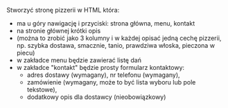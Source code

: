 Stworzyć stronę pizzerii w HTML która:
- ma u góry nawigację i przyciski: strona główna, menu, kontakt
- na stronie głównej krótki opis
- (można to zrobić jako 3 kolumny i w każdej opisać jedną cechę pizzerii, 
   np. szybka dostawa, smacznie, tanio, prawdziwa włoska, pieczona w piecu)
- w zakładce menu będzie zawierać listę dań
- w zakładce "kontakt" będzie prosty formularz kontaktowy:
  - adres dostawy (wymagany), nr telefonu (wymagany), 
  - zamówienie (wymagany, może to być lista wyboru lub pole tekstowe), 
  - dodatkowy opis dla dostawcy (nieobowiązkowy)